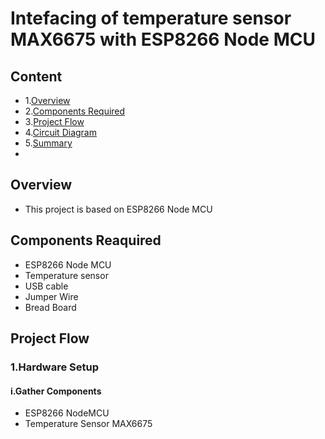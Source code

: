 # Intefacing of temperature sensor MAX6675 with ESP8266 Node MCU


## Content
- 1.[Overview](#overview)
- 2.[Components Required](#components-reaquired)
- 3.[Project Flow](#project-flow)
- 4.[Circuit Diagram](#circuit-diagram)
- 5.[Summary](#summary)
- 





## Overview
- This project is based on ESP8266 Node MCU

## Components Reaquired 
- ESP8266 Node MCU
- Temperature sensor
- USB cable
- Jumper Wire
- Bread Board

 ## Project Flow
  ### 1.Hardware Setup
  #### i.Gather Components
 - ESP8266 NodeMCU
 - Temperature Sensor MAX6675
 - Bread board & Jumper wire
 - USB cable
  
  #### ii.Hardware connectins
 - VCC of Temperature sensor to 3.3V of NodeMCU
 - Gnd of Temperature sensor to GND of NodeMCU
 - Connect Data pins of Temperature sensor to digital pins on NodeMCU
 - connect the NodeMCU to computrer thruough usb cable
   


 
  ### 2.Software Setup
  #### i. install Required ide
 - Install the VS code 
 - Install the platfomIO extention
 - Creat the new project
 - select the ESP8266 NodeMCU board
 - Install  required libraries


   
     
   #### ii.Thingspeak  Setup
 - open Thingspeak
 - Creat new channel
 - select  no of fields required
 - Add api key and and chnnel no in source code

  #### iii.Wifi Setup
 - Turn on the Wifi
 - Add SSID and passward in source code
  
 

   
  
   
  
- Debug & compile the code
   - Dump the code in Node MCU
   - open the seril monitor to see the result
   - wait untill the the nodeMCU connrcts to the wifi


 ## Circuit Diagram
 ![Temperature Varun](./images/Temperature-varun_pages-to-jpg-0001.jpg)
 
 



 ## Summary
 To interface a temperature sensor MAX6675 with the ESP8266 NodeMCU and upload data to ThingSpeak, start by connecting the sensor VCC to the NodeMCU 3.3V pin, GND to GND, and Data to a digital pin Install the `ESP8266WiFi` and sensor libraries in the Arduino IDE. Write or upload code to read data from the sensor, connect to Wi-Fi, and send data to ThingSpeak using its API. Finally, compile and upload the code to the NodeMCU and monitor the uploaded data on the ThingSpeak channel.



